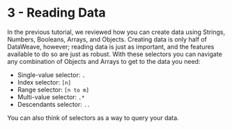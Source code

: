 # 3 - Reading Data

In the previous tutorial, we reviewed how you can create data using Strings, Numbers, Booleans, Arrays, and Objects. Creating data is only half of DataWeave, however; reading data is just as important, and the features available to do so are just as robust. With these selectors you can navigate any combination of Objects and Arrays to get to the data you need:

* Single-value selector: `.`
* Index selector: `[n]`
* Range selector: `[n to m]`
* Multi-value selector: `.*`
* Descendants selector: `..`

You can also think of selectors as a way to query your data.
